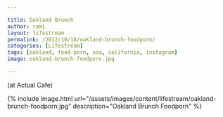```yaml
---

title: Oakland Brunch
author: rami
layout: lifestream 
permalink: /2012/10/18/oakland-brunch-foodporn/
categories: [Lifestream]
tags: [oakland, food-porn, usa, california, instagram] 
image: oakland-brunch-foodporn.jpg

---
```


(at Actual Cafe)

{% include image.html url="/assets/images/content/lifestream/oakland-brunch-foodporn.jpg" description="Oakland Brunch Foodporn" %}


